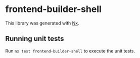 # frontend-builder-shell

This library was generated with [Nx](https://nx.dev).

## Running unit tests

Run `nx test frontend-builder-shell` to execute the unit tests.
